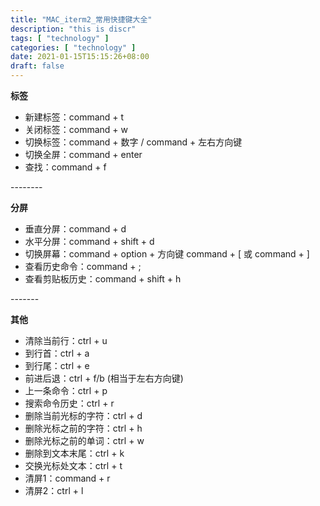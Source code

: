 ```yaml
---
title: "MAC_iterm2_常用快捷键大全"
description: "this is discr"
tags: [ "technology" ]
categories: [ "technology" ]
date: 2021-01-15T15:15:26+08:00
draft: false
---
```


**标签**

- 新建标签：command + t
- 关闭标签：command + w
- 切换标签：command + 数字 / command + 左右方向键
- 切换全屏：command + enter
- 查找：command + f

\--------

**分屏**

- 垂直分屏：command + d
- 水平分屏：command + shift + d
- 切换屏幕：command + option + 方向键 command + [ 或 command + ]
- 查看历史命令：command + ;
- 查看剪贴板历史：command + shift + h

\-------

**其他**

- 清除当前行：ctrl + u
- 到行首：ctrl + a
- 到行尾：ctrl + e
- 前进后退：ctrl + f/b (相当于左右方向键)
- 上一条命令：ctrl + p
- 搜索命令历史：ctrl + r
- 删除当前光标的字符：ctrl + d
- 删除光标之前的字符：ctrl + h
- 删除光标之前的单词：ctrl + w
- 删除到文本末尾：ctrl + k
- 交换光标处文本：ctrl + t
- 清屏1：command + r
- 清屏2：ctrl + l